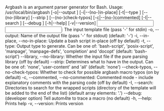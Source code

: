 Argbash is an argument parser generator for Bash.
Usage: /usr/local/bin/argbash [-o|--output <arg>] [-i|--(no-)in-place] [-t|--type <type>] [--(no-)library] [--strip <content>] [--(no-)check-typos] [-c|--(no-)commented] [-I|--search <arg>] [--debug <arg>] [-h|--help] [-v|--version] <input>
<input>: The input template file (pass '-' for stdin)
-o, --output: Name of the output file (pass '-' for stdout) (default: '-')
-i, --in-place, --no-in-place: Update a bash script in-place (off by default)
-t, --type: Output type to generate. Can be one of: 'bash-script', 'posix-script', 'manpage', 'manpage-defs', 'completion' and 'docopt' (default: 'bash-script')
--library, --no-library: Whether the input file if the pure parsing library (off by default)
--strip: Determines what to have in the output. Can be one of: 'none', 'user-content' and 'all' (default: 'none')
--check-typos, --no-check-typos: Whether to check for possible argbash macro typos (on by default)
-c, --commented, --no-commented: Commented mode - include explanatory comments with the parsing code (off by default)
-I, --search: Directories to search for the wrapped scripts (directory of the template will be added to the end of the list) (default array elements: '.')
--debug: (developer option) Tell autom4te to trace a macro (no default)
-h, --help: Prints help
-v, --version: Prints version
